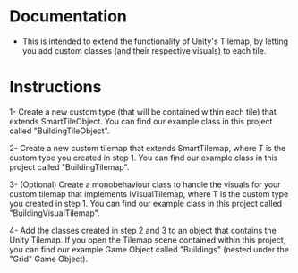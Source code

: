 # Documentation

- This is intended to extend the functionality of Unity's Tilemap, by letting you add custom classes (and their respective visuals) to each tile.

# Instructions
1- Create a new custom type (that will be contained within each tile) that extends SmartTileObject. 
You can find our example class in this project called "BuildingTileObject".

2- Create a new custom tilemap that extends SmartTilemap<T>, where T is the custom type you created in step 1.
You can find our example class in this project called "BuildingTilemap".

3- (Optional) Create a monobehaviour class to handle the visuals for your custom tilemap that implements IVisualTilemap<T>, where T is the custom type you created in step 1. 
You can find our example class in this project called "BuildingVisualTilemap".

4- Add the classes created in step 2 and 3 to an object that contains the Unity Tilemap.
If you open the Tilemap scene contained within this project, you can find our example Game Object called "Buildings" (nested under the "Grid" Game Object).
